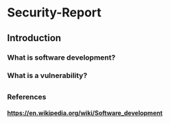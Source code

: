 # Security-Report
## Introduction
### What is software development?
#### 
### What is a vulnerability?
#### 
## 
#### 


### References
#### https://en.wikipedia.org/wiki/Software_development
